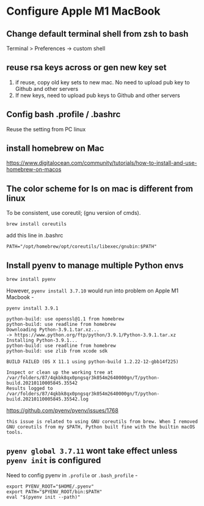 # Configure Apple M1 MacBook

## Change default terminal shell from zsh to bash
Terminal > Preferences -> custom shell

## reuse rsa keys across or gen new key set 
1. if reuse, copy old key sets to new mac. No need to upload pub key to Github and other servers
2. If new keys, need to upload pub keys to Github and other servers

## Config bash .profile / .bashrc
Reuse the setting from PC linux

## install homebrew on Mac
https://www.digitalocean.com/community/tutorials/how-to-install-and-use-homebrew-on-macos

## The color scheme for ls on mac is different from linux
To be consistent, use coreutil; (gnu version of cmds).
```
brew install coreutils
```
add this line in .bashrc
```
PATH="/opt/homebrew/opt/coreutils/libexec/gnubin:$PATH"
```

## Install pyenv to manage multiple Python envs
```
brew install pyenv
```

However, `pyenv install 3.7.10` would run into problem on Apple M1 Macbook -
```
pyenv install 3.9.1

python-build: use openssl@1.1 from homebrew
python-build: use readline from homebrew
Downloading Python-3.9.1.tar.xz...
-> https://www.python.org/ftp/python/3.9.1/Python-3.9.1.tar.xz
Installing Python-3.9.1...
python-build: use readline from homebrew
python-build: use zlib from xcode sdk

BUILD FAILED (OS X 11.1 using python-build 1.2.22-12-gbb14f225)

Inspect or clean up the working tree at /var/folders/87/4qkbk8qx0pngsqr3k054m2640000gn/T/python-build.20210110005845.35542
Results logged to /var/folders/87/4qkbk8qx0pngsqr3k054m2640000gn/T/python-build.20210110005845.35542.log
```
https://github.com/pyenv/pyenv/issues/1768

```
this issue is related to using GNU coreutils from brew. When I removed GNU coreutils from my $PATH, Python built fine with the builtin macOS tools.
```

## `pyenv global 3.7.11` wont take effect unless `pyenv init` is configured

Need to config pyenv in `.profile` or `.bash_profile` -
```
export PYENV_ROOT="$HOME/.pyenv"
export PATH="$PYENV_ROOT/bin:$PATH"
eval "$(pyenv init --path)"
```


